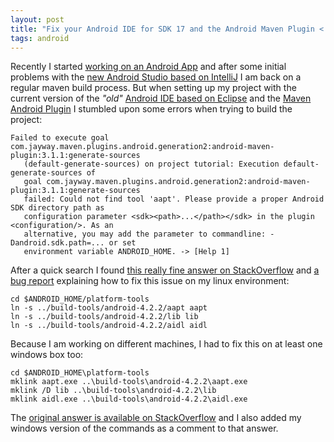 ```yaml
---
layout: post
title: "Fix your Android IDE for SDK 17 and the Android Maven Plugin < 3.5.4"
tags: android
---
```


Recently I started [working on an Android App][1] and after some initial problems with 
the [new Android Studio based on IntelliJ][2] I am back on a regular maven build process.
But when setting up my project with the current version of the *"old"* [Android IDE based
on Eclipse][3] and the [Maven Android Plugin][4] I stumbled upon some errors when trying
to build the project:

    Failed to execute goal com.jayway.maven.plugins.android.generation2:android-maven-plugin:3.1.1:generate-sources 
       (default-generate-sources) on project tutorial: Execution default-generate-sources of 
       goal com.jayway.maven.plugins.android.generation2:android-maven-plugin:3.1.1:generate-sources 
       failed: Could not find tool 'aapt'. Please provide a proper Android SDK directory path as 
       configuration parameter <sdk><path>...</path></sdk> in the plugin <configuration/>. As an 
       alternative, you may add the parameter to commandline: -Dandroid.sdk.path=... or set 
       environment variable ANDROID_HOME. -> [Help 1]

After a quick search I found [this really fine answer on StackOverflow][0] and [a bug report][5]
explaining how to fix this issue on my linux environment:

    cd $ANDROID_HOME/platform-tools
    ln -s ../build-tools/android-4.2.2/aapt aapt
    ln -s ../build-tools/android-4.2.2/lib lib
    ln -s ../build-tools/android-4.2.2/aidl aidl

Because I am working on different machines, I had to fix this on at least one windows box too:

    cd $ANDROID_HOME\platform-tools
    mklink aapt.exe ..\build-tools\android-4.2.2\aapt.exe
    mklink /D lib ..\build-tools\android-4.2.2\lib
    mklink aidl.exe ..\build-tools\android-4.2.2\aidl.exe

The [original answer is available on StackOverflow][0] and I also added 
my windows version of the commands as a comment to that answer.


[0]: http://stackoverflow.com/a/16619907/834
[1]: https://github.com/MoriTanosuke/Feedy
[2]: http://developer.android.com/sdk/installing/studio.html
[3]: http://developer.android.com/tools/index.html
[4]: https://code.google.com/p/maven-android-plugin/
[5]: https://code.google.com/p/maven-android-plugin/issues/detail?id=377
